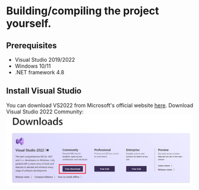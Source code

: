 # Building/compiling the project yourself.
## Prerequisites
- Visual Studio 2019/2022
- Windows 10/11
- .NET framework 4.8
## Install Visual Studio
You can download VS2022 from Microsoft's official website [here](https://visualstudio.microsoft.com/downloads/).
Download Visual Studio 2022 Community:
![downloads page](https://raw.githubusercontent.com/MrFlapstaart/GameOCRTTS/master/docs/vs-downloads.png)
